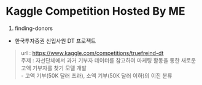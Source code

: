 # Kaggle Competition Hosted By ME

1. finding-donors 
  - 한국투자증권 신입사원 DT 프로젝트
  > url : https://www.kaggle.com/competitions/truefreind-dt <br>
  > 주제 : 자선단체에서 과거 기부자 데이터를 참고하여 마케팅 활동을 통한 새로운 고액 기부자를 찾기 모델 개발<br>
        - 고액 기부(50K 달러 초과), 소액 기부(50K 달러 이하)의 이진 분류

